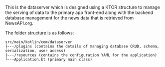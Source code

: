 This is the dataserver which is designed using a KTOR structure to manage the serving of data to the primary app front-end along with the backend database management for the news data that is retrieved from NewsAPI.org.

The folder structure is as follows:
```
src/main/kotlin/com/dataserver
├---/plugins (contains the details of managing database CRUD, schema, serialization, user access)
├---/resources (contains the configuration YAML for the application)
└---Application.kt (primary main class)
````